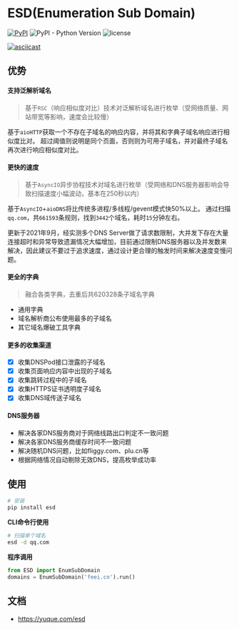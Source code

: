 # ESD(Enumeration Sub Domain)

[![PyPI](https://img.shields.io/pypi/v/ESD.svg)](https://pypi.org/project/ESD/)
![PyPI - Python Version](https://img.shields.io/pypi/pyversions/ESD.svg)
![license](https://img.shields.io/github/license/FeeiCN/ESD.svg)

[![asciicast](https://asciinema.org/a/15WhUe40eEhSbwAXZdf2RQdq9.png)](https://asciinema.org/a/15WhUe40eEhSbwAXZdf2RQdq9)

## 优势
#### 支持泛解析域名
> 基于`RSC`（响应相似度对比）技术对泛解析域名进行枚举（受网络质量、网站带宽等影响，速度会比较慢）

基于`aioHTTP`获取一个不存在子域名的响应内容，并将其和字典子域名响应进行相似度比对。
超过阈值则说明是同个页面，否则则为可用子域名，并对最终子域名再次进行响应相似度对比。

#### 更快的速度
> 基于`AsyncIO`异步协程技术对域名进行枚举（受网络和DNS服务器影响会导致扫描速度小幅波动，基本在250秒以内）

基于`AsyncIO`+`aioDNS`将比传统多进程/多线程/gevent模式快50%以上。
通过扫描`qq.com`，共`661593`条规则，找到`3442`个域名，耗时`15`分钟左右。

更新于2021年9月，经实测多个DNS Server做了请求数限制，大并发下存在大量连接超时和异常导致遗漏情况大幅增加，目前通过限制DNS服务器以及并发数来解决，因此建议不要过于追求速度，通过设计更合理的触发时间来解决速度变慢问题。

#### 更全的字典
> 融合各类字典，去重后共620328条子域名字典

- 通用字典
- 域名解析商公布使用最多的子域名
- 其它域名爆破工具字典

#### 更多的收集渠道
- [X] 收集DNSPod接口泄露的子域名
- [X] 收集页面响应内容中出现的子域名
- [X] 收集跳转过程中的子域名
- [X] 收集HTTPS证书透明度子域名
- [X] 收集DNS域传送子域名

#### DNS服务器
- 解决各家DNS服务商对于网络线路出口判定不一致问题
- 解决各家DNS服务商缓存时间不一致问题
- 解决随机DNS问题，比如fliggy.com、plu.cn等
- 根据网络情况自动剔除无效DNS，提高枚举成功率

## 使用

```bash
# 安装
pip install esd
```

**CLI命令行使用**
```bash
# 扫描单个域名
esd -d qq.com
```

**程序调用**
```python
from ESD import EnumSubDomain
domains = EnumSubDomain('feei.cn').run()
```

## 文档
- https://yuque.com/esd
